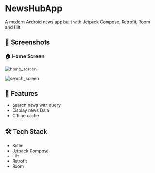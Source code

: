 # NewsHubApp

A modern Android news app built with Jetpack Compose, Retrofit, Room and Hilt

## 📸 Screenshots

### 🏠 Home Screen
![home_screen](https://github.com/user-attachments/assets/6dcc91bf-52a1-42ac-9cb7-efd1421d6738)

![search_screen](https://github.com/user-attachments/assets/c3de4faa-b1c7-4c57-89ab-2ea502b1701b)



## 🚀 Features
- Search news with query
- Display news Data
- Offline cache
## 🛠️ Tech Stack

- Kotlin
- Jetpack Compose
- Hilt
- Retrofit
- Room
